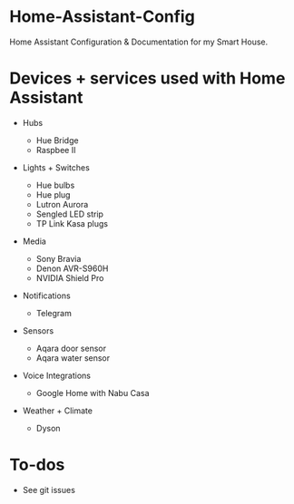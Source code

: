 # Home-Assistant-Config
Home Assistant Configuration &amp; Documentation for my Smart House.

# Devices + services used with Home Assistant
- Hubs
  - Hue Bridge
  - Raspbee II
  
- Lights + Switches
  - Hue bulbs
  - Hue plug
  - Lutron Aurora
  - Sengled LED strip
  - TP Link Kasa plugs
  
- Media
  - Sony Bravia
  - Denon AVR-S960H
  - NVIDIA Shield Pro
  
- Notifications
  - Telegram

- Sensors
  - Aqara door sensor
  - Aqara water sensor

- Voice Integrations
  - Google Home with Nabu Casa
  
- Weather + Climate
  - Dyson

# To-dos
- See git issues
